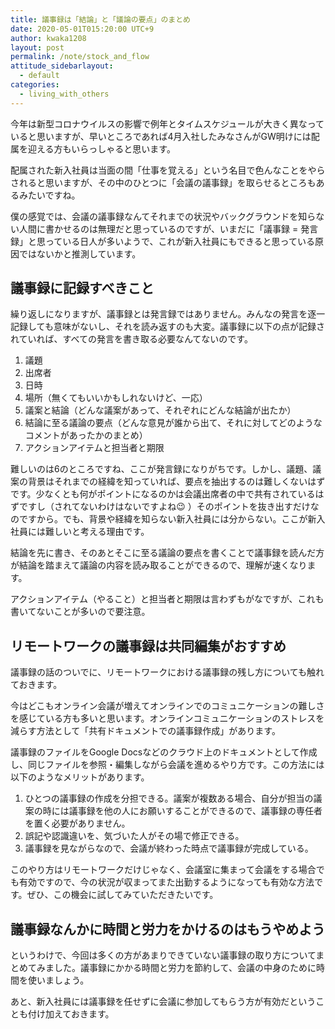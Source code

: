 ```yaml
---
title: 議事録は「結論」と「議論の要点」のまとめ
date: 2020-05-01T015:20:00 UTC+9
author: kwaka1208
layout: post
permalink: /note/stock_and_flow
attitude_sidebarlayout:
  - default
categories:
  - living_with_others
---
```

今年は新型コロナウイルスの影響で例年とタイムスケジュールが大きく異なっていると思いますが、早いところであれば4月入社したみなさんがGW明けには配属を迎える方もいらっしゃると思います。

配属された新入社員は当面の間「仕事を覚える」という名目で色んなことをやらされると思いますが、その中のひとつに「会議の議事録」を取らせるところもあるみたいですね。

僕の感覚では、会議の議事録なんてそれまでの状況やバックグラウンドを知らない人間に書かせるのは無理だと思っているのですが、いまだに「議事録 = 発言録」と思っている日人が多いようで、これが新入社員にもできると思っている原因ではないかと推測しています。

## 議事録に記録すべきこと

繰り返しになりますが、議事録とは発言録ではありません。みんなの発言を逐一記録しても意味がないし、それを読み返すのも大変。議事録に以下の点が記録されていれば、すべての発言を書き取る必要なんてないのです。

1. 議題
2. 出席者
3. 日時
4. 場所（無くてもいいかもしれないけど、一応）
5. 議案と結論（どんな議案があって、それぞれにどんな結論が出たか）
6. 結論に至る議論の要点（どんな意見が誰から出て、それに対してどのようなコメントがあったかのまとめ） 
7. アクションアイテムと担当者と期限

難しいのは6のところですね、ここが発言録になりがちです。しかし、議題、議案の背景はそれまでの経緯を知っていれば、要点を抽出するのは難しくないはずです。少なくとも何がポイントになるのかは会議出席者の中で共有されているはずですし（されてないわけはないですよね😉 ）そのポイントを抜き出すだけなのですから。でも、背景や経緯を知らない新入社員には分からない。ここが新入社員には難しいと考える理由です。

結論を先に書き、そのあとそこに至る議論の要点を書くことで議事録を読んだ方が結論を踏まえて議論の内容を読み取ることができるので、理解が速くなります。

アクションアイテム（やること）と担当者と期限は言わずもがなですが、これも書いてないことが多いので要注意。

## リモートワークの議事録は共同編集がおすすめ

議事録の話のついでに、リモートワークにおける議事録の残し方についても触れておきます。

今はどこもオンライン会議が増えてオンラインでのコミュニケーションの難しさを感じている方も多いと思います。オンラインコミュニケーションのストレスを減らす方法として「共有ドキュメントでの議事録作成」があります。

議事録のファイルをGoogle Docsなどのクラウド上のドキュメントとして作成し、同じファイルを参照・編集しながら会議を進めるやり方です。この方法には以下のようなメリットがあります。

1. ひとつの議事録の作成を分担できる。議案が複数ある場合、自分が担当の議案の時には議事録を他の人にお願いすることができるので、議事録の専任者を置く必要がありません。
2. 誤記や認識違いを、気づいた人がその場で修正できる。
3. 議事録を見ながらなので、会議が終わった時点で議事録が完成している。

このやり方はリモートワークだけじゃなく、会議室に集まって会議をする場合でも有効ですので、今の状況が収まってまた出勤するようになっても有効な方法です。ぜひ、この機会に試してみていただきたいです。

## 議事録なんかに時間と労力をかけるのはもうやめよう

というわけで、今回は多くの方があまりできていない議事録の取り方についてまとめてみました。議事録にかかる時間と労力を節約して、会議の中身のために時間を使いましょう。

あと、新入社員には議事録を任せずに会議に参加してもらう方が有効だということも付け加えておきます。